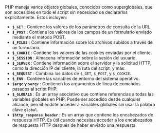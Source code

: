 PHP maneja varios objetos globales, conocidos como superglobales, que son accesibles en todo el script sin necesidad de declararlos explícitamente. Estos incluyen:

* **`$_GET`** : Contiene los valores de los parámetros de consulta de la URL.
* **`$_POST`** : Contiene los valores de los campos de un formulario enviado mediante el método POST.
* **`$_FILES`** : Contiene información sobre los archivos subidos a través de un formulario.
* **`$_COOKIE`** : Contiene los valores de las cookies enviadas por el cliente.
* **`$_SESSION`** : Almacena información sobre la sesión del usuario.
* **`$_SERVER`** : Contiene información sobre el servidor y la solicitud HTTP, como la dirección IP del cliente, la ruta del script, y más.
* **`$_REQUEST`** : Combina los datos de `$_GET`, `$_POST`, y `$_COOKIE`.
* **`$_ENV`** : Contiene las variables de entorno del sistema operativo.
* **`$argc` y `$argv`** : Contienen los argumentos de línea de comandos pasados al script PHP.
* **`$_GLOBALS`** : Es un array asociativo que contiene referencias a todas las variables globales en PHP. Puede ser accedido desde cualquier alcance, permitiéndote acceder a variables globales sin usar la palabra clave `global`.
* **`$http_response_header`** : Es un array que contiene los encabezados de respuesta HTTP. Es útil cuando necesitas acceder a los encabezados de respuesta HTTP después de haber enviado una respuesta.
